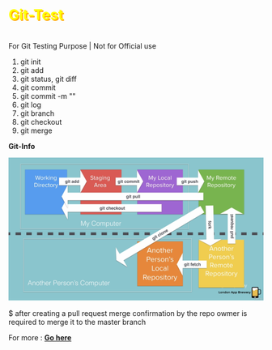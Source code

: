 <h1 style="color:yellow; text-shadow:2px 2px orange;"> Git-Test </h1>
<br>
For Git Testing Purpose |  Not for Official use

1. git init
2. git add 
3. git status, git diff
3. git commit 
4. git commit -m ""
5. git log
6. git branch 
7. git checkout
8. git merge

<p><b> Git-Info </b></p>
<img style = "width:auto; height:auto;" src="git-info.PNG" />

$ after creating a pull request merge confirmation by the repo owmer is required to merge it to the
master branch

For more :
<b><a href="https://learngitbranching.js.org/"> Go here </a></b>
